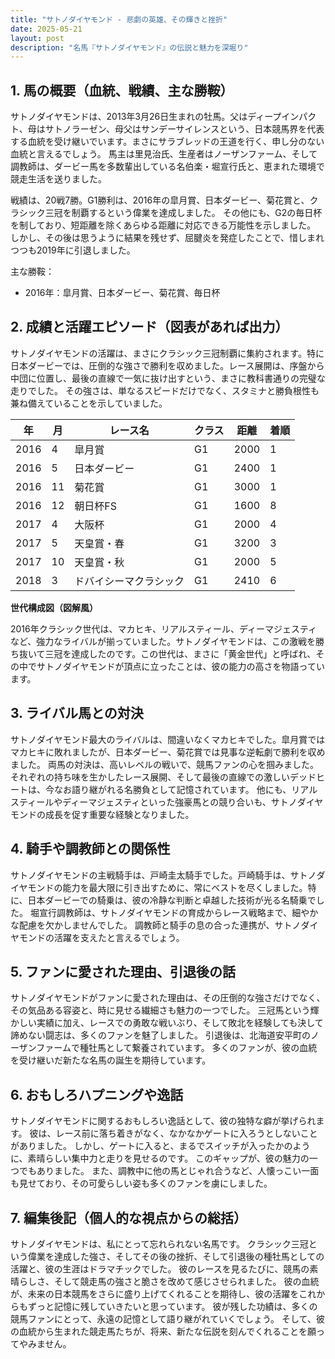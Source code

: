 ```yaml
---
title: "サトノダイヤモンド - 悲劇の英雄、その輝きと挫折"
date: 2025-05-21
layout: post
description: "名馬『サトノダイヤモンド』の伝説と魅力を深堀り"
---
```


## 1. 馬の概要（血統、戦績、主な勝鞍）

サトノダイヤモンドは、2013年3月26日生まれの牡馬。父はディープインパクト、母はサトノラーゼン、母父はサンデーサイレンスという、日本競馬界を代表する血統を受け継いでいます。まさにサラブレッドの王道を行く、申し分のない血統と言えるでしょう。  馬主は里見治氏、生産者はノーザンファーム、そして調教師は、ダービー馬を多数輩出している名伯楽・堀宣行氏と、恵まれた環境で競走生活を送りました。

戦績は、20戦7勝。G1勝利は、2016年の皐月賞、日本ダービー、菊花賞と、クラシック三冠を制覇するという偉業を達成しました。  その他にも、G2の毎日杯を制しており、短距離を除くあらゆる距離に対応できる万能性を示しました。  しかし、その後は思うように結果を残せず、屈腱炎を発症したことで、惜しまれつつも2019年に引退しました。

主な勝鞍：

* 2016年：皐月賞、日本ダービー、菊花賞、毎日杯


## 2. 成績と活躍エピソード（図表があれば出力）

サトノダイヤモンドの活躍は、まさにクラシック三冠制覇に集約されます。特に日本ダービーでは、圧倒的な強さで勝利を収めました。レース展開は、序盤から中団に位置し、最後の直線で一気に抜け出すという、まさに教科書通りの完璧な走りでした。  その強さは、単なるスピードだけでなく、スタミナと勝負根性も兼ね備えていることを示していました。

| 年 | 月 | レース名         | クラス | 距離 | 着順 |
|---|----|-----------------|-------|------|------|
| 2016 | 4 | 皐月賞           | G1    | 2000 | 1    |
| 2016 | 5 | 日本ダービー       | G1    | 2400 | 1    |
| 2016 | 11| 菊花賞           | G1    | 3000 | 1    |
| 2016 | 12| 朝日杯FS         | G1    | 1600 | 8    |
| 2017 | 4 | 大阪杯           | G1    | 2000 | 4    |
| 2017 | 5 | 天皇賞・春       | G1    | 3200 | 3    |
| 2017 | 10| 天皇賞・秋       | G1    | 2000 | 5    |
| 2018 | 3 | ドバイシーマクラシック | G1    | 2410 | 6    |


**世代構成図（図解風）**

2016年クラシック世代は、マカヒキ、リアルスティール、ディーマジェスティなど、強力なライバルが揃っていました。サトノダイヤモンドは、この激戦を勝ち抜いて三冠を達成したのです。この世代は、まさに「黄金世代」と呼ばれ、その中でサトノダイヤモンドが頂点に立ったことは、彼の能力の高さを物語っています。


## 3. ライバル馬との対決

サトノダイヤモンド最大のライバルは、間違いなくマカヒキでした。皐月賞ではマカヒキに敗れましたが、日本ダービー、菊花賞では見事な逆転劇で勝利を収めました。  両馬の対決は、高いレベルの戦いで、競馬ファンの心を掴みました。  それぞれの持ち味を生かしたレース展開、そして最後の直線での激しいデッドヒートは、今なお語り継がれる名勝負として記憶されています。  他にも、リアルスティールやディーマジェスティといった強豪馬との競り合いも、サトノダイヤモンドの成長を促す重要な経験となりました。


## 4. 騎手や調教師との関係性

サトノダイヤモンドの主戦騎手は、戸崎圭太騎手でした。戸崎騎手は、サトノダイヤモンドの能力を最大限に引き出すために、常にベストを尽くしました。特に、日本ダービーでの騎乗は、彼の冷静な判断と卓越した技術が光る名騎乗でした。  堀宣行調教師は、サトノダイヤモンドの育成からレース戦略まで、細やかな配慮を欠かしませんでした。  調教師と騎手の息の合った連携が、サトノダイヤモンドの活躍を支えたと言えるでしょう。


## 5. ファンに愛された理由、引退後の話

サトノダイヤモンドがファンに愛された理由は、その圧倒的な強さだけでなく、その気品ある容姿と、時に見せる繊細さも魅力の一つでした。  三冠馬という輝かしい実績に加え、レースでの勇敢な戦いぶり、そして敗北を経験しても決して諦めない闘志は、多くのファンを魅了しました。  引退後は、北海道安平町のノーザンファームで種牡馬として繋養されています。  多くのファンが、彼の血統を受け継いだ新たな名馬の誕生を期待しています。


## 6. おもしろハプニングや逸話

サトノダイヤモンドに関するおもしろい逸話として、彼の独特な癖が挙げられます。  彼は、レース前に落ち着きがなく、なかなかゲートに入ろうとしないことがありました。  しかし、ゲートに入ると、まるでスイッチが入ったかのように、素晴らしい集中力と走りを見せるのです。  このギャップが、彼の魅力の一つでもありました。  また、調教中に他の馬とじゃれ合うなど、人懐っこい一面も見せており、その可愛らしい姿も多くのファンを虜にしました。


## 7. 編集後記（個人的な視点からの総括）

サトノダイヤモンドは、私にとって忘れられない名馬です。  クラシック三冠という偉業を達成した強さ、そしてその後の挫折、そして引退後の種牡馬としての活躍と、彼の生涯はドラマチックでした。  彼のレースを見るたびに、競馬の素晴らしさ、そして競走馬の強さと脆さを改めて感じさせられました。  彼の血統が、未来の日本競馬をさらに盛り上げてくれることを期待し、彼の活躍をこれからもずっと記憶に残していきたいと思っています。  彼が残した功績は、多くの競馬ファンにとって、永遠の記憶として語り継がれていくでしょう。  そして、彼の血統から生まれた競走馬たちが、将来、新たな伝説を刻んでくれることを願ってやみません。
